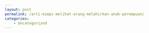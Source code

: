 ```yaml
---
layout: post
permalink: /arti-mimpi-melihat-orang-melahirkan-anak-perempuan/
categories:
    - Uncategorized
---
```



